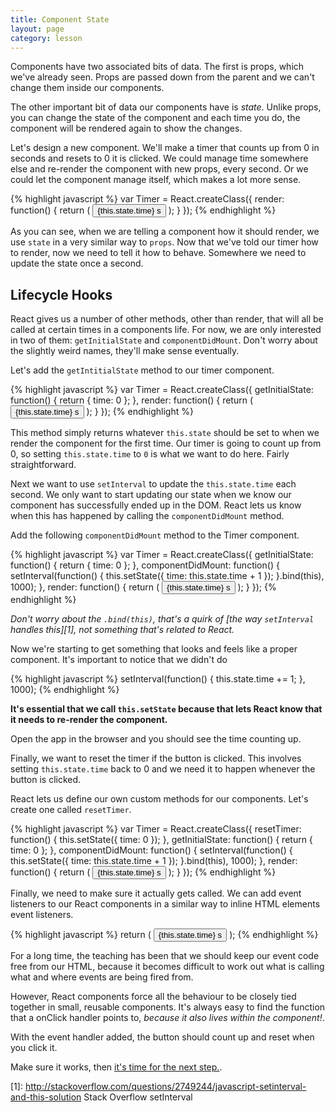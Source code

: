 ```yaml
---
title: Component State
layout: page
category: lesson
---
```


Components have two associated bits of data. The first is props, which we've already seen. Props are passed down from the parent and we can't change them inside our components.

The other important bit of data our components have is _state_. Unlike props, you can change the state of the component and each time you do, the component will be rendered again to show the changes.

Let's design a new component. We'll make a timer that counts up from 0 in seconds and resets to 0 it is clicked. We could manage time somewhere else and re-render the component with new props, every second. Or we could let the component manage itself, which makes a lot more sense.

{% highlight javascript %}
var Timer = React.createClass({
  render: function() {
    return (
      <button>{this.state.time} s</button>
    );
  }
});
{% endhighlight %}

As you can see, when we are telling a component how it should render, we use `state` in a very similar way to `props`. Now that we've told our timer how to render, now we need to tell it how to behave. Somewhere we need to update the state once a second.

## Lifecycle Hooks
React gives us a number of other methods, other than render, that will all be called at certain times in a components life. For now, we are only interested in two of them: `getInitialState` and `componentDidMount`. Don't worry about the slightly weird names, they'll make sense eventually.

Let's add the `getIntitialState` method to our timer component.

{% highlight javascript %}
var Timer = React.createClass({
  getInitialState: function() {
    return {
      time: 0
    };
  },
  render: function() {
    return (
      <button>{this.state.time} s</button>
    );
  }
});
{% endhighlight %}

This method simply returns whatever `this.state` should be set to when we render the component for the first time. Our timer is going to count up from 0, so setting `this.state.time` to `0` is what we want to do here. Fairly straightforward.

Next we want to use `setInterval` to update the `this.state.time` each second. We only want to start updating our state when we know our component has successfully ended up in the DOM. React lets us know when this has happened by calling the `componentDidMount` method.

Add the following `componentDidMount` method to the Timer component.

{% highlight javascript %}
var Timer = React.createClass({
  getInitialState: function() {
    return {
      time: 0
    };
  },
  componentDidMount: function() {
    setInterval(function() {
      this.setState({ time: this.state.time + 1 });
    }.bind(this), 1000);
  },
  render: function() {
    return (
      <button>{this.state.time} s</button>
    );
  }
});
{% endhighlight %}

_Don't worry about the `.bind(this)`, that's a quirk of [the way `setInterval` handles this][1], not something that's related to React._

Now we're starting to get something that looks and feels like a proper component. It's important to notice that we didn't do

{% highlight javascript %}
setInterval(function() {
  this.state.time += 1;
}, 1000);
{% endhighlight %}

__It's essential that we call `this.setState` because that lets React know that it needs to re-render the component.__

Open the app in the browser and you should see the time counting up.

Finally, we want to reset the timer if the button is clicked. This involves setting `this.state.time` back to 0 and we need it to happen whenever the button is clicked.

React lets us define our own custom methods for our components. Let's create one called `resetTimer`.

{% highlight javascript %}
var Timer = React.createClass({
  resetTimer: function() {
    this.setState({ time: 0 });
  },
  getInitialState: function() {
    return {
      time: 0
    };
  },
  componentDidMount: function() {
    setInterval(function() {
      this.setState({ time: this.state.time + 1 });
    }.bind(this), 1000);
  },
  render: function() {
    return (
      <button>{this.state.time} s</button>
    );
  }
});
{% endhighlight %}

Finally, we need to make sure it actually gets called. We can add event listeners to our React components in a similar way to inline HTML elements event listeners.

{% highlight javascript %}
return (
  <button onClick={this.resetTimer}>{this.state.time} s</button>
);
{% endhighlight %}

For a long time, the teaching has been that we should keep our event code free from our HTML, because it becomes difficult to work out what is calling what and where events are being fired from.

However, React components force all the behaviour to be closely tied together in small, reusable components. It's always easy to find the function that a onClick handler points to, _because it also lives within the component!_.

With the event handler added, the button should count up and reset when you click it.

Make sure it works, then [it's time for the next step.](ex6).

[1]: http://stackoverflow.com/questions/2749244/javascript-setinterval-and-this-solution Stack Overflow setInterval
